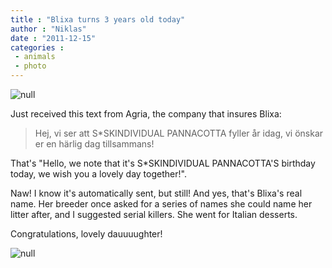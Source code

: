```yaml
---
title : "Blixa turns 3 years old today"
author : "Niklas"
date : "2011-12-15"
categories : 
 - animals
 - photo
---
```


![null](http://farm6.staticflickr.com/5216/5468242822_871a802204_z.jpg "Quite young Blixa")

Just received this text from Agria, the company that insures Blixa:

> Hej, vi ser att S\*SKINDIVIDUAL PANNACOTTA fyller år idag, vi önskar er en härlig dag tillsammans!

That's "Hello, we note that it's S\*SKINDIVIDUAL PANNACOTTA'S birthday today, we wish you a lovely day together!".

Naw! I know it's automatically sent, but still! And yes, that's Blixa's real name. Her breeder once asked for a series of names she could name her litter after, and I suggested serial killers. She went for Italian desserts.

Congratulations, lovely dauuuughter!

![null](http://farm4.staticflickr.com/3568/3355121219_973f9b3716.jpg "Very younger Blixa")
